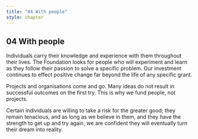 ```yaml
---
title: "04 With people"
style: chapter
---
```


## **04** With people

Individuals carry their knowledge and experience with them throughout their lives. The Foundation looks for people who will experiment and learn as they follow their passion to solve a specific problem. Our investment continues to effect positive change far beyond the life of any specific grant.

Projects and organisations come and go. Many ideas do not result in successful outcomes on the first try. This is why we fund people, not projects.

Certain individuals are willing to take a risk for the greater good; they remain tenacious, and as long as we believe in them, and they have the strength to get up and try again, we are confident they will eventually turn their dream into reality.